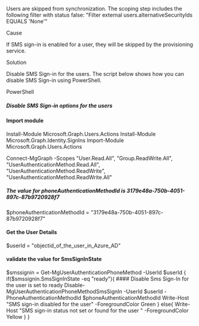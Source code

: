 Users are skipped from synchronization. The scoping step includes the following filter with status false: "Filter external users.alternativeSecuritylds EQUALS 'None'"

Cause

If SMS sign-in is enabled for a user, they will be skipped by the provisioning service.

Solution

Disable SMS Sign-in for the users. The script below shows how you can disable SMS Sign-in using PowerShell.

PowerShell

##### Disable SMS Sign-in options for the users

#### Import module
Install-Module Microsoft.Graph.Users.Actions
Install-Module Microsoft.Graph.Identity.SignIns
Import-Module Microsoft.Graph.Users.Actions

Connect-MgGraph -Scopes "User.Read.All", "Group.ReadWrite.All", "UserAuthenticationMethod.Read.All", "UserAuthenticationMethod.ReadWrite", "UserAuthenticationMethod.ReadWrite.All"

##### The value for phoneAuthenticationMethodId is 3179e48a-750b-4051-897c-87b9720928f7

$phoneAuthenticationMethodId = "3179e48a-750b-4051-897c-87b9720928f7"

#### Get the User Details

$userId = "objectid_of_the_user_in_Azure_AD"

#### validate the value for SmsSignInState

$smssignin = Get-MgUserAuthenticationPhoneMethod -UserId $userId
{
    if($smssignin.SmsSignInState -eq "ready"){
        #### Disable Sms Sign-In for the user is set to ready
        Disable-MgUserAuthenticationPhoneMethodSmsSignIn -UserId $userId - PhoneAuthenticationMethodId $phoneAuthenticationMethodId
        Write-Host "SMS sign-in disabled for the user" -ForegroundColor Green
    }
    else{
        Write-Host "SMS sign-in status not set or found for the user " -ForegroundColor Yellow
    }
}